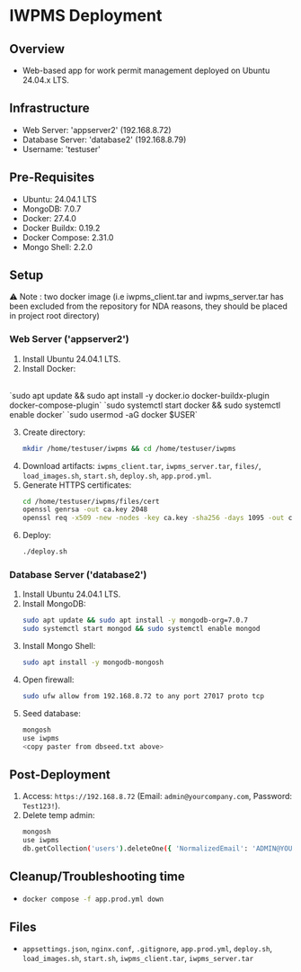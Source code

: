 # IWPMS Deployment

## Overview
- Web-based app for work permit management deployed on Ubuntu 24.04.x LTS.

## Infrastructure
- Web Server: 'appserver2' (192.168.8.72)
- Database Server: 'database2' (192.168.8.79)
- Username: 'testuser'

## Pre-Requisites
- Ubuntu: 24.04.1 LTS
- MongoDB: 7.0.7
- Docker: 27.4.0
- Docker Buildx: 0.19.2
- Docker Compose: 2.31.0
- Mongo Shell: 2.2.0

## Setup

⚠️ Note : two docker image (i.e iwpms_client.tar and iwpms_server.tar has been excluded from the
repository for NDA reasons, they should be placed in project root directory)

### Web Server ('appserver2')
1. Install Ubuntu 24.04.1 LTS.
2. Install Docker:
  </br>
   `sudo apt update && sudo apt install -y docker.io docker-buildx-plugin docker-compose-plugin`
   `sudo systemctl start docker && sudo systemctl enable docker`
   `sudo usermod -aG docker $USER`
   
3. Create directory:
   ```bash
   mkdir /home/testuser/iwpms && cd /home/testuser/iwpms
   ```
4. Download artifacts: `iwpms_client.tar`, `iwpms_server.tar`, `files/`, `load_images.sh`, `start.sh`, `deploy.sh`, `app.prod.yml`.
5. Generate HTTPS certificates:
   ```bash
   cd /home/testuser/iwpms/files/cert
   openssl genrsa -out ca.key 2048
   openssl req -x509 -new -nodes -key ca.key -sha256 -days 1095 -out ca.crt -subj "/C=SA/ST=Riyadh/O=testuser/CN=testuserLocalCA"
   ```
6. Deploy:
   ```bash
   ./deploy.sh
   ```

### Database Server ('database2')
1. Install Ubuntu 24.04.1 LTS.
2. Install MongoDB:
   ```bash
   sudo apt update && sudo apt install -y mongodb-org=7.0.7
   sudo systemctl start mongod && sudo systemctl enable mongod
   ```
3. Install Mongo Shell:
   ```bash
   sudo apt install -y mongodb-mongosh
   ```
4. Open firewall:
   ```bash
   sudo ufw allow from 192.168.8.72 to any port 27017 proto tcp
   ```
5. Seed database:
   ```bash
   mongosh
   use iwpms
   <copy paster from dbseed.txt above>
   ```

## Post-Deployment
1. Access: `https://192.168.8.72` (Email: `admin@yourcompany.com`, Password: `Test123!`).
2. Delete temp admin:
   ```bash
   mongosh
   use iwpms
   db.getCollection('users').deleteOne({ 'NormalizedEmail': 'ADMIN@YOURCOMPANY.COM' })
   ```

## Cleanup/Troubleshooting time
- ```bash
  docker compose -f app.prod.yml down
  ```

## Files
- `appsettings.json`, `nginx.conf`, `.gitignore`, `app.prod.yml`, `deploy.sh`, `load_images.sh`, `start.sh`, `iwpms_client.tar`, `iwpms_server.tar`